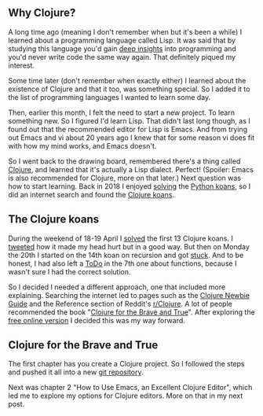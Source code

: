 <!--
.. title: (clj 0) Diving straight in with some koans
.. slug: clj0-diving-straight-in
.. date: 2020-04-27 21:00:15 UTC+02:00
.. tags: clojure, koans, brave-true
.. category: clojure
.. link: 
.. description: 
.. type: text
-->

## Why Clojure?

A long time ago (meaning I don't remember when but it's been a while) I learned about a programming language called Lisp. It was said that by studying this language you'd gain [deep insights](https://twobithistory.org/2018/10/14/lisp.html) into programming and you'd never write code the same way again. That definitely piqued my interest.

Some time later (don't remember when exactly either) I learned about the existence of Clojure and that it too, was something special. So I added it to the list of programming languages I wanted to learn some day.

Then, earlier this month, I felt the need to start a new project. To learn something new. So I figured I'd learn Lisp. That didn't last long though, as I found out that the recommended editor for Lisp is Emacs. And from trying out Emacs and vi about 20 years ago I knew that for some reason vi does fit with how my mind works, and Emacs doesn't.

So I went back to the drawing board, remembered there's a thing called [Clojure](https://clojure.org/), and learned that it's actually a Lisp dialect. Perfect! (Spoiler: Emacs is also recommended for Clojure, more on that later.) Next question was how to start learning. Back in 2018 I enjoyed [solving](https://github.com/j19sch/python_koans) the [Python koans](https://github.com/gregmalcolm/python_koans), so I did an internet search and found the [Clojure koans](https://github.com/functional-koans/clojure-koans).


## The Clojure koans
During the weekend of 18-19 April I [solved](https://github.com/j19sch/clojure-koans) the first 13 Clojure koans. I [tweeted](https://twitter.com/j19sch/status/1251948519373647876) how it made my head hurt but in a good way. But then on Monday the 20th I started on the 14th koan on recursion and got [stuck](https://github.com/j19sch/clojure-koans/commit/2a4dc73224d0c53665edcda4382376aa4ed1f129). And to be honest, I had also left a [ToDo](https://github.com/j19sch/clojure-koans/blob/master/src/koans/07_functions.clj#L29) in the 7th one about functions, because I wasn't sure I had the correct solution.

So I decided I needed a different approach, one that included more explaining. Searching the internet led to pages such as the [Clojure Newbie Guide](http://www.clojurenewbieguide.com/) and the Reference section of Reddit's [r/Clojure](https://www.reddit.com/r/Clojure/). A lot of people recommended the book "[Clojure for the Brave and True](https://www.braveclojure.com/)". After exploring the [free online version](https://www.braveclojure.com/clojure-for-the-brave-and-true/) I decided this was my way forward.


## Clojure for the Brave and True
The first chapter has you create a Clojure project. So I followed the steps and pushed it all into a new [git repository](https://github.com/j19sch/clojure-brave-true).

Next was chapter 2 "How to Use Emacs, an Excellent Clojure Editor", which led me to explore my options for Clojure editors. More on that in my next post.
